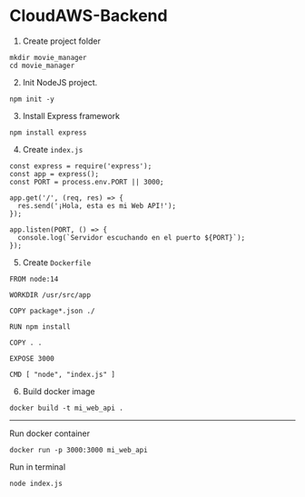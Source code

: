 # CloudAWS-Backend

1. Create project folder
```
mkdir movie_manager
cd movie_manager
```

2. Init NodeJS project.

```
npm init -y
```
3. Install Express framework
```
npm install express
```

4. Create `index.js`
```
const express = require('express');
const app = express();
const PORT = process.env.PORT || 3000;

app.get('/', (req, res) => {
  res.send('¡Hola, esta es mi Web API!');
});

app.listen(PORT, () => {
  console.log(`Servidor escuchando en el puerto ${PORT}`);
});

```

5. Create `Dockerfile`
```
FROM node:14

WORKDIR /usr/src/app

COPY package*.json ./

RUN npm install

COPY . .

EXPOSE 3000

CMD [ "node", "index.js" ]

```
6. Build docker image
```
docker build -t mi_web_api .
```

---------------------

Run docker container
```
docker run -p 3000:3000 mi_web_api
```

Run in terminal
```
node index.js
```





 
